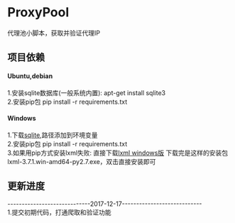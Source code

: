 # ProxyPool
代理池小脚本，获取并验证代理IP

## 项目依赖

#### Ubuntu,debian

1.安装sqlite数据库(一般系统内置):
apt-get install sqlite3
<br/>
2.安装pip包
pip install -r requirements.txt
<br/>

#### Windows

1.下载[sqlite](http://www.sqlite.org/download.html),路径添加到环境变量
<br/>
2.安装pip包
pip install -r requirements.txt
<br/>
3.如果用pip方式安装lxml失败:
直接下载[lxml windows版](https://pypi.python.org/pypi/lxml/)
下载完是这样的安装包lxml-3.7.1.win-amd64-py2.7.exe，双击直接安装即可
<br/>

## 更新进度

-----------------------------2017-12-17----------------------------
<br/>
1.提交初期代码，打通爬取和验证功能
<br/>

